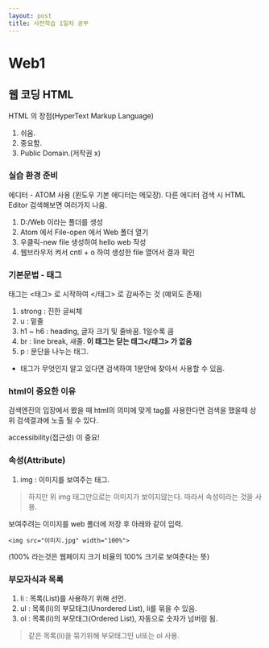 ```yaml
---
layout: post
title: 사전학습 1일차 공부
---
```

Web1
=======
웹 코딩 HTML
-------

HTML 의 장점(HyperText Markup Language)
1. 쉬움.
2. 중요함.
3. Public Domain.(저작권 x)

### 실습 환경 준비

에디터 - ATOM 사용 (윈도우 기본 에디터는 메모장).
다른 에디터 검색 시 HTML Editor 검색해보면 여러가지 나옴.
1. D:/Web 이라는 폴더를 생성
2. Atom 에서 File-open 에서 Web 폴더 열기
3. 우클릭-new file 생성하여 hello web 작성
4. 웹브라우저 켜서 cntl + o 하여 생성한 file 열어서 결과 확인

### 기본문법 - 태그
태그는 <태그> 로 시작하여 </태그> 로 감싸주는 것 (예외도 존재)

1. strong : 진한 글씨체
2. u : 밑줄
3. h1 ~ h6 : heading, 글자 크기 및 줄바꿈. 1일수록 큼
4. br : line break, 새줄. **이 태그는 닫는 태그</태그> 가 없음**
5. p : 문단을 나누는 태그.

- 태그가 무엇인지 알고 있다면 검색하여 1분안에 찾아서 사용할 수 있음.

### html이 중요한 이유
검색엔진의 입장에서 봤을 때 html의 의미에 맞게 tag를 사용한다면 검색을 했을때 상위 검색결과에 노출 될 수 있다.

accessibility(접근성) 이 중요!

### 속성(Attribute)

1. img : 이미지를 보여주는 태그.

>하지만 위 img 태그만으로는 이미지가 보이지않는다.
따라서 속성이라는 것을 사용.

보여주려는 이미지를 web 폴더에 저장 후 아래와 같이 입력.
```
<img src="이미지.jpg" width="100%">
```

(100% 라는것은 웹페이지 크기 비율의 100% 크기로 보여준다는 뜻)

### 부모자식과 목록
1. li : 목록(List)를 사용하기 위해 선언.
2. ul : 목록(li)의 부모태그(Unordered List), li를 묶을 수 있음.
3. ol : 목록(li)의 부모태그(Ordered List), 자동으로 숫자가 넘버링 됨.
> 같은 목록(li)을 묶기위해 부모태그인 ul또는 ol 사용.

